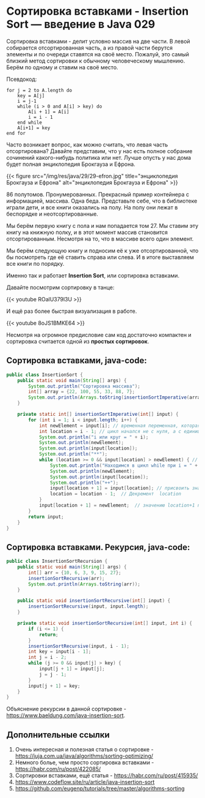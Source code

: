 # Сортировка вставками - Insertion Sort — введение в Java 029

Сортировка вставками - делит условно массив на две части. В левой собирается отсортированная часть, а из правой части берутся элементы и по очереди ставятся на своё место. Пожалуй, это самый близкий метод сортировки к обычному человеческому мышлению. Берём по одному и ставим на своё место. 

Псевдокод:
```code
for j = 2 to A.length do 
    key = A[j]
    i = j-1
    while (i > 0 and A[i] > key) do 
        A[i + 1] = A[i]
        i = i - 1
    end while
    A[i+1] = key
end for
```

Часто возникает вопрос, как можно считать, что левая часть отсортирована? Давайте представим, что у нас есть полное собрание сочинений какого-нибудь политика или нет. Лучше опусть у нас дома будет полная энциклопедия Брокгауза и Ефрона.

{{< figure src="/img/res/java/29/29-efron.jpg" title="энциклопедия Брокгауза и Ефрона" alt="энциклопедия Брокгауза и Ефрона" >}}

86 полутомов. Пронумерованных. Прекрасный пример контейнера с информацией, массива. Одна беда. Представьте себе, что в библиотеке играли дети, и все книги оказались на полу. На полу они лежат в беспорядке и неотсортированные. 

Мы берём первую книгу с пола и нам попадается том 27. Мы ставим эту книгу на книжную полку, и в этот момент массив становится отсортированным. Несмотря на то, что в массиве всего один элемент.

Мы берём следующую книгу и подносим её к уже отсортированной, что бы посмотреть где её ставить справа или слева. И в итоге выставляем все книги по порядку.

Именно так и работает **Insertion Sort**, или сортировка вставками.

Давайте посмотрим сортировку в танце:

{{< youtube ROalU379l3U >}}

И ещё раз более быстрая визуализация в работе. 

{{< youtube 8oJS1BMKE64 >}}

Несмотря на огромное предисловие сам код достаточно компактен и сортировка считается одной из __простых сортировок__.

## Сортировка вставками, java-code:

```java
public class InsertionSort {
    public static void main(String[] args) {
        System.out.println("Сортировка массива");
        int[] array = {22, 100, 55, 33, 88, 7};
        System.out.println(Arrays.toString(insertionSortImperative(array)));
    }

    private static int[] insertionSortImperative(int[] input) {
        for (int i = 1; i < input.length; i++) {
            int newElement = input[i]; // временная переменная, которая хранит значение
            int location = i - 1; // цикл начался не с нуля, а с единицы - location предыдущее МЕСТО от элемента массива
            System.out.println("i или круг = " + i);
            System.out.println(newElement);
            System.out.println(input[location]);
            System.out.println("**");
            while (location >= 0 && input[location] > newElement) { // пока значение от location больше значения элемента проверки
                System.out.println("Находимся в цикл while при i = " + i);
                System.out.println(newElement);
                System.out.println(input[location]);
                System.out.println("++");
                input[location + 1] = input[location]; // присвоить значению на котором был элемент проверки значение предыдущего
                location = location - 1;  // Декремент  location
            }
            input[location + 1] = newElement;  // значению location+1 передаём значение из памяти
        }
        return input;
    }
}
```

## Сортировка вставками. Рекурсия, java-code:

```java
public class InsertionSortRecursion {
    public static void main(String[] args) {
        int[] arr = {10, 6, 3, 9, 15, 27};
        insertionSortRecursive(arr);
        System.out.println(Arrays.toString(arr));
    }

    public static void insertionSortRecursive(int[] input) {
        insertionSortRecursive(input, input.length);
    }

    private static void insertionSortRecursive(int[] input, int i) {
        if (i <= 1) {
            return;
        }
        insertionSortRecursive(input, i - 1);
        int key = input[i - 1];
        int j = i - 2;
        while (j >= 0 && input[j] > key) {
            input[j + 1] = input[j];
            j = j - 1;
        }
        input[j + 1] = key;
    }
}
```

Объяснение рекурсии в данной сортировке - https://www.baeldung.com/java-insertion-sort.

## Дополнительные ссылки

1. Очень интересная и полезная статья о сортировке - https://juja.com.ua/java/algorithms/sorting-optimizing/
2. Немного болье, чем просто сортировка вставками  - https://habr.com/ru/post/422085/
3. Сортировки вставками, ещё статья - https://habr.com/ru/post/415935/
4. https://www.codeflow.site/ru/article/java-insertion-sort
5. https://github.com/eugenp/tutorials/tree/master/algorithms-sorting



